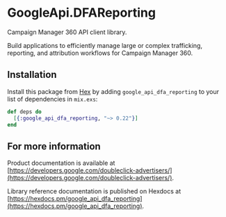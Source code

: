 # GoogleApi.DFAReporting

Campaign Manager 360 API client library.

Build applications to efficiently manage large or complex trafficking, reporting, and attribution workflows for Campaign Manager 360.

## Installation

Install this package from [Hex](https://hex.pm) by adding
`google_api_dfa_reporting` to your list of dependencies in `mix.exs`:

```elixir
def deps do
  [{:google_api_dfa_reporting, "~> 0.22"}]
end
```

## For more information

Product documentation is available at [https://developers.google.com/doubleclick-advertisers/](https://developers.google.com/doubleclick-advertisers/).

Library reference documentation is published on Hexdocs at
[https://hexdocs.pm/google_api_dfa_reporting](https://hexdocs.pm/google_api_dfa_reporting).
